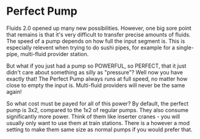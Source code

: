 # Perfect Pump

Fluids 2.0 opened up many new possibilities. However, one big sore point that remains is that it's very difficult to transfer precise amounts of fluids. The speed of a pump depends on how full the input segment is. This is especially relevent when trying to do sushi pipes, for example for a single-pipe, multi-fluid provider station.

But what if you just had a pump so POWERFUL, so PERFECT, that it just didn't care about something as silly as "pressure"? Well now you have exactly that! The Perfect Pump always runs at full speed, no matter how close to empty the input is. Multi-fluid providers will never be the same again!

So what cost must be payed for all of this power? By default, the perfect pump is 3x2, compared to the 1x2 of regular pumps. They also consume significantly more power. Think of them like inserter cranes - you will usually only want to use them at train stations. There is a however a mod setting to make them same size as normal pumps if you would prefer that.
